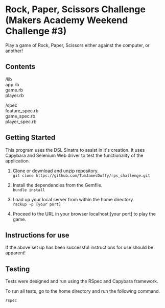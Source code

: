 # Rock, Paper, Scissors Challenge (Makers Academy Weekend Challenge #3)

Play a game of Rock, Paper, Scissors either against the computer, or another!

## Contents
/lib  
app.rb  
game.rb  
player.rb  

/spec  
feature_spec.rb  
game_spec.rb  
player_spec.rb  

## Getting Started

This program uses the DSL Sinatra to assist in it's creation. It uses Capybara and Selenium Web driver to test the functionality of the application.

1) Clone or download and unzip repository.     
`git clone https://github.com/TomJamesDuffy/rps_challenge.git`   

2) Install the dependencies from the Gemfile.  
`bundle install`

3) Load up your local server from within the home directory.  
`rackup -p [your port]`

4) Proceed to the URL in your browser localhost:[your port] to play the game.

## Instructions for use

If the above set up has been successful instructions for use should be apparent!

## Testing

Tests were designed and run using the RSpec and Capybara framework.

To run all tests, go to the home directory and run the following command.

`rspec`
